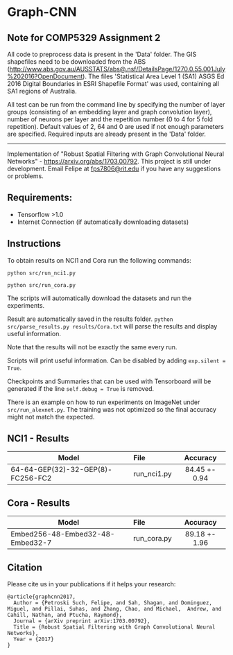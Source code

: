 # Graph-CNN

## Note for COMP5329 Assignment 2
All code to preprocess data is present in the 'Data' folder. The GIS shapefiles need to be downloaded from the ABS (http://www.abs.gov.au/AUSSTATS/abs@.nsf/DetailsPage/1270.0.55.001July%202016?OpenDocument).
The files 'Statistical Area Level 1 (SA1) ASGS Ed 2016 Digital Boundaries in ESRI Shapefile Format' was used, containing all SA1 regions of Australia.

All test can be run from the command line by specifying the number of layer groups (consisting of an embedding layer and graph convolution layer), number of neurons per layer and the repetition number (0 to 4 for 5 fold repetition).
Default values of 2, 64 and 0 are used if not enough parameters are specified.
Required inputs are already present in the 'Data' folder.

-------
Implementation of "Robust Spatial Filtering with Graph Convolutional Neural Networks" - https://arxiv.org/abs/1703.00792.
This project is still under development. Email Felipe at fps7806@rit.edu if you have any suggestions or problems.
## Requirements:
* Tensorflow >1.0
* Internet Connection (if automatically downloading datasets)

## Instructions
To obtain results on NCI1 and Cora run the following commands:

`python src/run_nci1.py`

`python src/run_cora.py`

The scripts will automatically download the datasets and run the experiments.

Result are automatically saved in the results folder. `python src/parse_results.py results/Cora.txt` will parse the results and display useful information.

Note that the results will not be exactly the same every run.

Scripts will print useful information. Can be disabled by adding `exp.silent = True`.

Checkpoints and Summaries that can be used with Tensorboard will be generated if the line `self.debug = True` is removed.

There is an example on how to run experiments on ImageNet under `src/run_alexnet.py`. The training was not optimized so the final accuracy might not match the expected.

## NCI1 - Results

| Model        | File | Accuracy           |
| ------------- |:------------- |:-------------:|
| 64-64-GEP(32)-32-GEP(8)-FC256-FC2 |   run_nci1.py   | 84.45 +- 0.94 |

## Cora - Results

| Model        | File | Accuracy           |
| ------------- |:------------- |:-------------:|
| Embed256-48-Embed32-48-Embed32-7 |   run_cora.py   | 89.18 +- 1.96 |

## Citation

Please cite us in your publications if it helps your research:

    @article{graphcnn2017,
      Author = {Petroski Such, Felipe, and Sah, Shagan, and Dominguez, Miguel, and Pillai, Suhas, and Zhang, Chao, and Michael,  Andrew, and Cahill, Nathan, and Ptucha, Raymond},
      Journal = {arXiv preprint arXiv:1703.00792},
      Title = {Robust Spatial Filtering with Graph Convolutional Neural Networks},
      Year = {2017}
    }